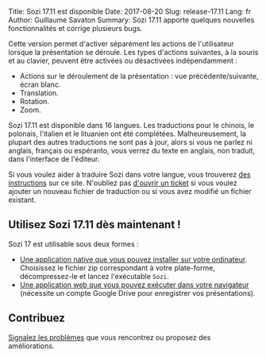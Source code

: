 Title: Sozi 17.11 est disponible
Date: 2017-08-20
Slug: release-17.11
Lang: fr
Author: Guillaume Savaton
Summary:
    Sozi 17.11 apporte quelques nouvelles fonctionnalités et corrige plusieurs bugs.

Cette version permet d'activer séparément les actions de l'utilisateur lorsque
la présentation se déroule.
Les types d'actions suivantes, à la souris et au clavier, peuvent être activées
ou désactivées indépendamment&nbsp;:

* Actions sur le déroulement de la présentation&nbsp;: vue précédente/suivante, écran blanc.
* Translation.
* Rotation.
* Zoom.

Sozi 17.11 est disponible dans 16 langues.
Les traductions pour le chinois, le polonais, l'italien et le lituanien ont été
complétées.
Malheureusement, la plupart des autres traductions ne sont pas à jour, alors si vous
ne parlez ni anglais, français ou espéranto, vous verrez du texte en anglais,
non traduit, dans l'interface de l'éditeur.

Si vous voulez aider à traduire Sozi dans votre langue, vous trouverez [des instructions](|filename|/pages/fr/translate-editor.md) sur ce site.
N'oubliez pas [d'ouvrir un ticket](https://github.com/senshu/Sozi/issues) si vous voulez ajouter
un nouveau fichier de traduction ou si vous avez modifié un fichier existant.


Utilisez Sozi 17.11 dès maintenant&nbsp;!
-----------------------------------------

Sozi 17 est utilisable sous deux formes&nbsp;:

* [Une application native que vous pouvez installer sur votre ordinateur](https://github.com/senshu/Sozi/releases/tag/17.11).
  Choisissez le fichier zip correspondant à votre plate-forme, décompressez-le et lancez l'exécutable `Sozi`.
* [Une application web que vous pouvez exécuter dans votre navigateur](http://sozi.baierouge.fr/demo/)
  (nécessite un compte Google Drive pour enregistrer vos présentations).

Contribuez
----------

[Signalez les problèmes](https://github.com/senshu/Sozi/issues) que vous rencontrez
ou proposez des améliorations.
